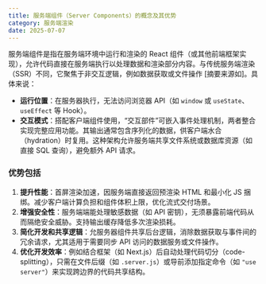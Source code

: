 ```yaml
---
title: 服务端组件（Server Components）的概念及其优势
category: 服务端渲染
date: 2025-07-07
---
```

服务端组件是指在服务端环境中运行和渲染的 React 组件（或其他前端框架实现），允许代码直接在服务端执行以处理数据和渲染部分内容。与传统服务端渲染（SSR）不同，它聚焦于非交互逻辑，例如数据获取或文件操作 [摘要来源如]。具体来说：  
- **运行位置**：在服务器执行，无法访问浏览器 API（如 `window` 或 `useState`、`useEffect` 等 Hook）。  
- **交互模式**：搭配客户端组件使用，“交互部件”可嵌入事件处理机制，两者整合实现完整应用功能。其输出通常包含序列化的数据，供客户端水合（hydration）时复用。这种架构允许服务端共享文件系统或数据库资源（如直接 SQL 查询），避免额外 API 请求。  

### 优势包括  
1.  **提升性能**：首屏渲染加速，因服务端直接返回预渲染 HTML 和最小化 JS 捆绑。减少客户端计算负担和组件体积上限，优化流式交付场景。  
2.  **增强安全性**：服务端端能处理敏感数据（如 API 密钥），无须暴露前端代码从而隔绝安全威胁。支持输出缓存降低多次渲染损耗。  
3.  **简化开发和共享逻辑**：允服务器组件共享后台逻辑，消除数据获取与事件间的冗余请求，尤其适用于需要同步 API 访问的数据服务或文件操作。  
4.  **优化开发效率**：例如结合框架（如 Next.js）后自动处理代码切分（code-splitting），只需在文件后缀（如 `.server.js`）或导前添加指定命令（如 `"use server"`）来实现跨边界的代码共享结构。  
